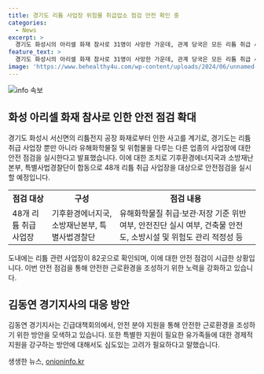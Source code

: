 ```yaml
---
title: 경기도 리튬 사업장 위험물 취급업소 점검 안전 확인 중
categories:
  - News
excerpt: >
  경기도 화성시의 아리셀 화재 참사로 31명이 사망한 가운데, 관계 당국은 모든 리튬 취급 사업장에 대한 안전 점검을 실시한다. 이에 따라 48개의 사업장이 7인1조 6개 팀으로 구성된 합동점검반에 의해 전수 안전점검을 받게 되며, 안전 점검 내용은 유해화학물질 취급, 보관, 저장 기준 위반 여부부터 소방시설 및 위험도 관리까지 포괄적이다. 경기도 지사는 안전한 근로환경을 조성하기 위해 컨설팅 방식을 통한 지원 및 안전 분야에 대한 명단 공개를 강조했다. 또한, 유가족들에게는 경제적 지원이 절실하며, 특단의 재정적 지원 방안을 모색해야 한다고 밝혔다.
feature_text: >
  경기도 화성시의 아리셀 화재 참사로 31명이 사망한 가운데, 관계 당국은 모든 리튬 취급 사업장에 대한 안전 점검을 실시한다. 이에 따라 48개의 사업장이 7인1조 6개 팀으로 구성된 합동점검반에 의해 전수 안전점검을 받게 되며, 안전 점검 내용은 유해화학물질 취급, 보관, 저장 기준 위반 여부부터 소방시설 및 위험도 관리까지 포괄적이다. 경기도 지사는 안전한 근로환경을 조성하기 위해 컨설팅 방식을 통한 지원 및 안전 분야에 대한 명단 공개를 강조했다. 또한, 유가족들에게는 경제적 지원이 절실하며, 특단의 재정적 지원 방안을 모색해야 한다고 밝혔다.
image: 'https://www.behealthy4u.com/wp-content/uploads/2024/06/unnamed-file.png'
---
```


<p><img src="https://www.behealthy4u.com/wp-content/uploads/2024/06/unnamed-file.png" alt="info 속보" /></p>

<h2 data-ke-size="size26">화성 아리셀 화재 참사로 인한 안전 점검 확대</h2>

<p data-ke-size="size16">경기도 화성시 서신면의 리튬전지 공장 화재로부터 인한 사고를 계기로, 경기도는 리튬 취급 사업장 뿐만 아니라 유해화학물질 및 위험물을 다루는 다른 업종의 사업장에 대한 안전 점검을 실시한다고 발표했습니다. 이에 대한 조치로 기후환경에너지국과 소방재난본부, 특별사법경찰단이 합동으로 48개 리튬 취급 사업장을 대상으로 안전점검을 실시할 예정입니다.</p>

<table>
    <tr>
        <th>점검 대상</th>
        <th>구성</th>
        <th>점검 내용</th>
    </tr>
    <tr>
        <td>48개 리튬 취급 사업장</td>
        <td>기후환경에너지국, 소방재난본부, 특별사법경찰단</td>
        <td>유해화학물질 취급·보관·저장 기준 위반 여부, 안전진단 실시 여부, 건축물 안전도, 소방시설 및 위험도 관리 적정성 등</td>
    </tr>
</table>

<p data-ke-size="size16">도내에는 리튬 관련 사업장이 82곳으로 확인되며, 이에 대한 안전 점검이 시급한 상황입니다. 이번 안전 점검을 통해 안전한 근로환경을 조성하기 위한 노력을 강화하고 있습니다.</p>

<h2 data-ke-size="size26">김동연 경기지사의 대응 방안</h2>

<p data-ke-size="size16">김동연 경기지사는 긴급대책회의에서, 안전 분야 지원을 통해 안전한 근로환경을 조성하기 위한 방안을 모색하고 있습니다. 또한 특별한 지원이 필요한 유가족들에 대한 경제적 지원을 강구하는 방안에 대해서도 심도있는 고려가 필요하다고 말했습니다.</p>
생생한 뉴스, <a href="https://onioninfo.kr" rel="dofollow">onioninfo.kr</a>


